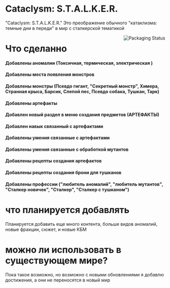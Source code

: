 # Cataclysm: S.T.A.L.K.E.R.

"Cataclysm: S.T.A.L.K.E.R." Это преображение обычного "катаклизма: темные дни в переди" в мир с сталкерской тематикой

<a>
    <img src="https://raw.githubusercontent.com/Kenshut/CATACLYSM-S.T.A.L.K.E.R./main/stal.png" alt="Packaging Status" align="right">
</a>

# Что сделанно

#### Добавлены аномалии (Токсичная, термическая, электрическая )
#### Добавлены места появления монстров
#### Добавлены монстры (Псевдо гигант, "Секретный монстр", Химера, Странная крыса, Барсик, Слепой пес, Псевдо собака, Тушкан, Тарк)
#### Добавлены артефакты
#### Добавлен новый раздел в меню создания предметов (АРТЕФАКТЫ)
#### Добавлен навык связанный с артефактами
#### Добавлены умения связанные с артефактами
#### Добавлены умения связанные с обработкой мутантов
#### Добавлены рецепты создания артефактов
#### Добавлены рецепты создания брони для тушканов
#### Добавлены профессии ("любитель аномалий", "любитель мутантов", "Сталкер новичек", "Сталкер", "Сталкер с тушканом")

# что планируется добавлять 

Планируется добавить еще много контента, больше видов аномалий, новые фракции, сюжет, и новые КБМ


# можно ли использовать в существующем мире?
Пока такое возможно, но возможно с новыми обновлениями я добавлю достижения, а они не переносятся в новый мир

